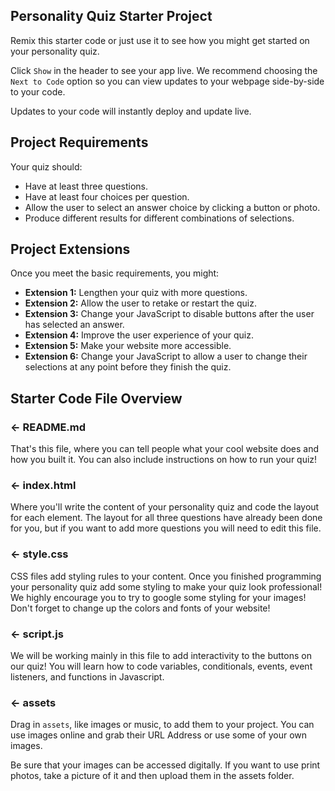 ## Personality Quiz Starter Project

Remix this starter code or just use it to see how you might get started on your personality quiz.

Click `Show` in the header to see your app live. We recommend choosing the `Next to Code` option so you can view updates to your webpage side-by-side to your code.

Updates to your code will instantly deploy and update live.

## Project Requirements

Your quiz should:

- Have at least three questions.
- Have at least four choices per question.
- Allow the user to select an answer choice by clicking a button or photo.
- Produce different results for different combinations of selections.

## Project Extensions

Once you meet the basic requirements, you might:

- **Extension 1:** Lengthen your quiz with more questions.
- **Extension 2:** Allow the user to retake or restart the quiz.
- **Extension 3:** Change your JavaScript to disable buttons after the user has selected an answer.
- **Extension 4:** Improve the user experience of your quiz.
- **Extension 5:** Make your website more accessible.
- **Extension 6:** Change your JavaScript to allow a user to change their selections at any point before they finish the quiz.

## Starter Code File Overview

### ← README.md

That's this file, where you can tell people what your cool website does and how you built it. You can also include instructions on how to run your quiz!

### ← index.html

Where you'll write the content of your personality quiz and code the layout for each element.
The layout for all three questions have already been done for you, but if you want to add more questions you will need to edit this file.

### ← style.css

CSS files add styling rules to your content. Once you finished programming your personality quiz add some styling to make your quiz look professional!
We highly encourage you to try to google some styling for your images! Don't forget to change up the colors and fonts of your website!

### ← script.js

We will be working mainly in this file to add interactivity to the buttons on our quiz! You will learn how to code variables, conditionals, events, event listeners, and functions in Javascript.

### ← assets

Drag in `assets`, like images or music, to add them to your project. You can use images online and grab their URL Address or use some of your own images.

Be sure that your images can be accessed digitally. If you want to use print photos, take a picture of it and then upload them in the assets folder.
